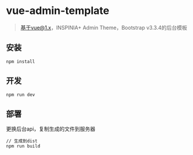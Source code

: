# vue-admin-template

> 基于vue@1.x，INSPINIA+ Admin Theme，Bootstrap v3.3.4的后台模板

## 安装	
	
	npm install

## 开发
	
	npm run dev

## 部署	

更换后台api，复制生成的文件到服务器

	// 生成到dist
	npm run build
	